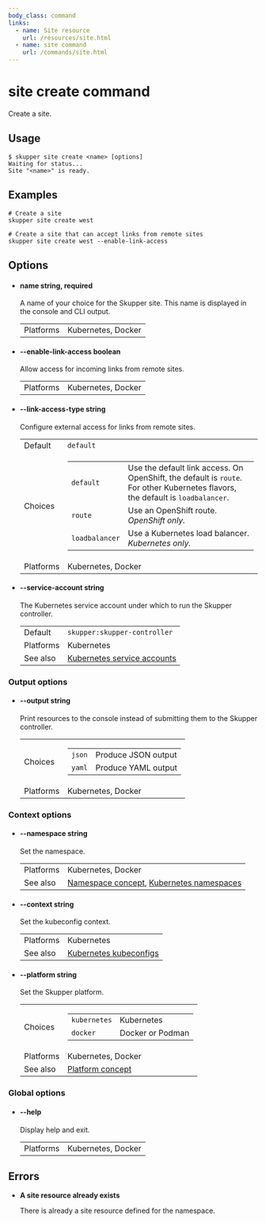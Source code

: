 ```yaml
---
body_class: command
links:
  - name: Site resource
    url: /resources/site.html
  - name: site command
    url: /commands/site.html
---
```


# site create command

<section>

Create a site.

</section>

<section>

## Usage

~~~ shell
$ skupper site create <name> [options]
Waiting for status...
Site "<name>" is ready.
~~~

</section>

<section>

## Examples

~~~
# Create a site
skupper site create west

# Create a site that can accept links from remote sites
skupper site create west --enable-link-access
~~~

</section>

<section>

## Options

- <h4 id="name">name <span class="option-info">string, required</span></h4>

  A name of your choice for the Skupper site.  This name is
  displayed in the console and CLI output.

  | | |
  |-|-|
  | Platforms | Kubernetes, Docker |
  
- <h4 id="enable-link-access">--enable-link-access <span class="option-info">boolean</span></h4>

  Allow access for incoming links from remote sites.

  | | |
  |-|-|
  | Platforms | Kubernetes, Docker |
  
- <h4 id="link-access-type">--link-access-type <span class="option-info">string</span></h4>

  Configure external access for links from remote sites.

  | | |
  |-|-|
  | Default | `default` |
  | Choices | <table><tr><td><code>default</code></td><td>Use the default link access.  On OpenShift, the default is `route`.  For other Kubernetes flavors, the default is `loadbalancer`.</td></tr><tr><td><code>route</code></td><td>Use an OpenShift route.  _OpenShift only._</td></tr><tr><td><code>loadbalancer</code></td><td>Use a Kubernetes load balancer.  _Kubernetes only._</td></tr></table> |
  | Platforms | Kubernetes, Docker |
  
- <h4 id="service-account">--service-account <span class="option-info">string</span></h4>

  The Kubernetes service account under which to run the
  Skupper controller.

  | | |
  |-|-|
  | Default | `skupper:skupper-controller` |
  | Platforms | Kubernetes |
  | See also | [Kubernetes service accounts]({{site_prefix}}https://kubernetes.io/docs/concepts/security/service-accounts/) |
  
### Output options

- <h4 id="output">--output <span class="option-info">string</span></h4>

  Print resources to the console instead of submitting
  them to the Skupper controller.

  | | |
  |-|-|
  | Choices | <table><tr><td><code>json</code></td><td>Produce JSON output</td></tr><tr><td><code>yaml</code></td><td>Produce YAML output</td></tr></table> |
  | Platforms | Kubernetes, Docker |
  
### Context options

- <h4 id="namespace">--namespace <span class="option-info">string</span></h4>

  Set the namespace.

  | | |
  |-|-|
  | Platforms | Kubernetes, Docker |
  | See also | [Namespace concept]({{site_prefix}}/concepts/namespace.html), [Kubernetes namespaces]({{site_prefix}}https://kubernetes.io/docs/concepts/overview/working-with-objects/namespaces/) |
  
- <h4 id="context">--context <span class="option-info">string</span></h4>

  Set the kubeconfig context.

  | | |
  |-|-|
  | Platforms | Kubernetes |
  | See also | [Kubernetes kubeconfigs]({{site_prefix}}https://kubernetes.io/docs/concepts/configuration/organize-cluster-access-kubeconfig/) |
  
- <h4 id="platform">--platform <span class="option-info">string</span></h4>

  Set the Skupper platform.

  | | |
  |-|-|
  | Choices | <table><tr><td><code>kubernetes</code></td><td>Kubernetes</td></tr><tr><td><code>docker</code></td><td>Docker or Podman</td></tr></table> |
  | Platforms | Kubernetes, Docker |
  | See also | [Platform concept]({{site_prefix}}/concepts/platform.html) |
  
### Global options

- <h4 id="help">--help <span class="option-info"></span></h4>

  Display help and exit.

  | | |
  |-|-|
  | Platforms | Kubernetes, Docker |
  
</section>

<section>

## Errors

- **A site resource already exists**

  There is already a site resource defined for the namespace.

</section>
